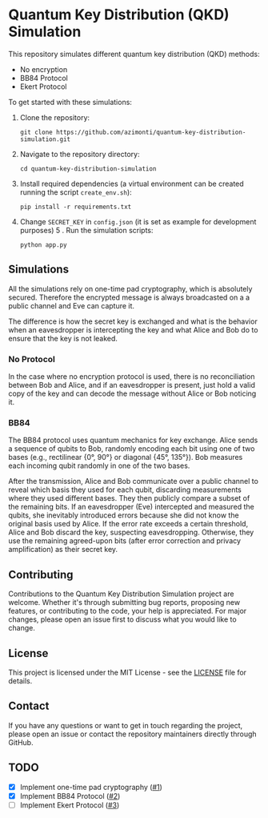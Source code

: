 # Quantum Key Distribution (QKD) Simulation

This repository simulates different quantum key distribution (QKD) methods:

- No encryption
- BB84 Protocol
- Ekert Protocol

To get started with these simulations:
1. Clone the repository:
   ```
   git clone https://github.com/azimonti/quantum-key-distribution-simulation.git
   ```
2. Navigate to the repository directory:
   ```
   cd quantum-key-distribution-simulation
   ```
3. Install required dependencies (a virtual environment can be created running the script `create_env.sh`):
   ```
   pip install -r requirements.txt
   ```
4. Change `SECRET_KEY` in `config.json` (it is set as example for development purposes)
5 . Run the simulation scripts:
   ```
   python app.py
   ```

## Simulations

All the simulations rely on one-time pad cryptography, which is absolutely secured. Therefore the encrypted message is always broadcasted on a a public channel and Eve can capture it.

The difference is how the secret key is exchanged and what is the behavior when an eavesdropper is intercepting the key and what Alice and Bob do to ensure that the key is not leaked.

### No Protocol

In the case where no encryption protocol is used, there is no reconciliation between Bob and Alice, and if an eavesdropper is present, just hold a valid copy of the key and can decode the message without Alice or Bob noticing it.

### BB84

The BB84 protocol uses quantum mechanics for key exchange. Alice sends a sequence of qubits to Bob, randomly encoding each bit using one of two bases (e.g., rectilinear {0°, 90°} or diagonal {45°, 135°}). Bob measures each incoming qubit randomly in one of the two bases.

After the transmission, Alice and Bob communicate over a public channel to reveal which basis they used for each qubit, discarding measurements where they used different bases. They then publicly compare a subset of the remaining bits. If an eavesdropper (Eve) intercepted and measured the qubits, she inevitably introduced errors because she did not know the original basis used by Alice. If the error rate exceeds a certain threshold, Alice and Bob discard the key, suspecting eavesdropping. Otherwise, they use the remaining agreed-upon bits (after error correction and privacy amplification) as their secret key.

## Contributing

Contributions to the Quantum Key Distribution Simulation project are welcome. Whether it's through submitting bug reports, proposing new features, or contributing to the code, your help is appreciated. For major changes, please open an issue first to discuss what you would like to change.

## License

This project is licensed under the MIT License - see the [LICENSE](LICENSE) file for details.

## Contact

If you have any questions or want to get in touch regarding the project, please open an issue or contact the repository maintainers directly through GitHub.

## TODO

- [x] Implement one-time pad cryptography ([#1](https://github.com/azimonti/quantum-key-distribution-simulation/issues/1))
- [x] Implement BB84 Protocol ([#2](https://github.com/azimonti/quantum-key-distribution-simulation/issues/2))
- [ ] Implement Ekert Protocol ([#3](https://github.com/azimonti/quantum-key-distribution-simulation/issues/3))
